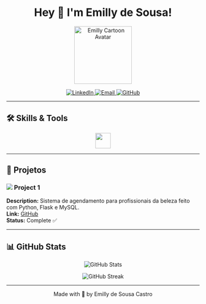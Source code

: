 <h1 align="center">Hey 👋 I'm Emilly de Sousa!</h1>
<p align="center">
  <img src="https://your-cartoon-avatar-link.com/avatar.png" width="150" alt="Emilly Cartoon Avatar"/>
</p>

<p align="center">
  <a href="https://www.linkedin.com/in/emillysousa/">
    <img src="https://img.shields.io/badge/LinkedIn-0077B5?style=for-the-badge&logo=linkedin&logoColor=white" alt="LinkedIn"/>
  </a>
  <a href="mailto:emillysousacastro76@gmail.com">
    <img src="https://img.shields.io/badge/Email-D14836?style=for-the-badge&logo=gmail&logoColor=white" alt="Email"/>
  </a>
  <a href="https://github.com/Emillyjpg">
    <img src="https://img.shields.io/badge/GitHub-181717?style=for-the-badge&logo=github&logoColor=white" alt="GitHub"/>
  </a>
</p>

---

## 🛠 Skills & Tools
<p align="center">
  <img src="https://skillicons.dev/icons?i=python,js,html,css,ts,mysql" height="40"/>
</p>

---

## 🚀 Projetos

### <img src="https://img.icons8.com/color/48/000000/code.png"/> Project 1
**Description:** Sistema de agendamento para profissionais da beleza feito com Python, Flask e MySQL.  
**Link:** [GitHub]([https://github.com/Emillyjpg/Agenda-Profissional.git])  
**Status:** Complete ✅

---

## 📊 GitHub Stats
<p align="center">
  <img src="https://github-readme-stats.vercel.app/api?username=Emillyjpg&show_icons=true&theme=radical&count_private=true" alt="GitHub Stats" />
</p>

<p align="center">
  <img src="https://github-readme-streak-stats.herokuapp.com/?user=Emillyjpg&theme=radical" alt="GitHub Streak" />
</p>

---

<p align="center">Made with 💜 by Emilly de Sousa Castro</p>
